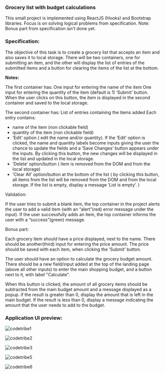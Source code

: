 ### Grocery list with budget calculations

This small project is implemented using ReactJS (Hooks) and Bootstrap libraries. Focus is on solving logical problems from specification.
Note: Bonus part from specification isn't done yet.

### Specification:
The objective of this task  is to create a grocery list that accepts an item and also saves it to local storage. There will be two containers, one for submitting an item, and the other will display the list of entries of the submitted items and a button for clearing the items of the list at the bottom.

**Notes:**

The first container has:
One input for entering the name of the item
One input for entering the quantity of the item  (default is 1)
‘Submit’ button. When the user clicks on this button, the item is displayed in the second container and saved to the local storage. 

The second container has:
List of entries containing the items added
Each entry contains: 
- name of the item (non clickable field)
- quantity of the item (non clickable field)
- ‘Edit’ option ( edit the name and/or quantity). If the ‘Edit’ option is clicked, the name and quantity labels become inputs giving the user the chance to update the fields and a ‘Save Changes’ button appears under the inputs. By clicking this button, the new changes will be displayed in the list and updated in the local storage.
- ‘Delete’ option/button ( item is removed from the DOM and from the local storage)
- ‘Clear All’ option/button at the bottom of the list ( by clicking this button, all items from the list will be removed from the DOM and from the local storage. If the list is empty, display a message ‘List is empty’. )

Validation: 


If the user tries to submit a blank item, the top container in the project alerts the user to add a valid item (with an “alert”(red) error message under the input). 
If the user successfully adds an item, the top container informs the user with a “success”(green) message.


Bonus part: 

Each grocery item should have a price displayed, next to the name.
There should be another(third) input for entering the price amount. The price should be saved with each item, when clicking the ‘Submit’ button.

The user should have an option to calculate the grocery budget amount. There should be a new field/input added at the top of the landing page (above all other inputs) to enter the main shopping budget, and a button next to it, with label "Calculate".

When this button is clicked, the amount of all grocery items should be subtracted from the main budget amount and a message displayed as a popup.
if the result is greater than 0, display the amount that is left in the main budget.
If the result is less than 0, display a message indicating the amount that the user needs to add to the budget.

### Application UI preview:

![codetribe1](https://user-images.githubusercontent.com/76042091/236645296-d0a90cb8-7360-417d-b538-d7d457d4108c.jpg)

![codetribe2](https://user-images.githubusercontent.com/76042091/236645297-9ffea5ae-4ee3-404d-a279-c5d8baa4215f.jpg)

![codetribe3](https://user-images.githubusercontent.com/76042091/236645298-edd9fe58-9d9c-49eb-b044-ac1f3a460c55.jpg)

![codetribe5](https://user-images.githubusercontent.com/76042091/236645295-6ffa8323-dab0-4965-aa00-a80f3e90c4b9.jpg)

![codetribe6](https://user-images.githubusercontent.com/76042091/236645725-3738e5bc-791d-4544-b0c2-e2f15727372d.jpg)
